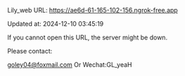 Lily_web URL: https://ae6d-61-165-102-156.ngrok-free.app

Updated at: 2024-12-10 03:45:19

If you cannot open this URL, the server might be down.

Please contact: 

goley04@foxmail.com Or Wechat:GL_yeaH